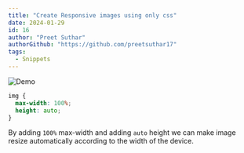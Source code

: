 ```yaml
---
title: "Create Responsive images using only css"
date: 2024-01-29
id: 16
author: "Preet Suthar"
authorGithub: "https://github.com/preetsuthar17"
tags:
  - Snippets
---
```


![Demo](https://i.imgur.com/405PHLw.gif)

```css
img {
  max-width: 100%;
  height: auto;
}
```

By adding `100%` max-width and adding `auto` height we can make image resize automatically according to the width of the device.

